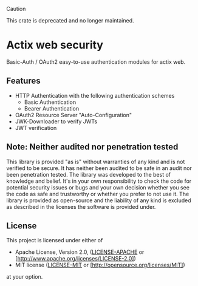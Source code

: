 > [!CAUTION]
> This crate is deprecated and no longer maintained.

# Actix web security

Basic-Auth / OAuth2 easy-to-use authentication modules for actix web.

## Features

* HTTP Authentication with the following authentication schemes
  * Basic Authentication
  * Bearer Authentication
* OAuth2 Resource Server "Auto-Configuration"
* JWK-Downloader to verify JWTs
* JWT verification

## Note: Neither audited nor penetration tested 
This library is provided "as is" without warranties of any kind and is not verified to be secure. 
It has neither been audited to be safe in an audit nor been penetration tested. 
The library was developed to the best of knowledge and belief.
It's in your own responsibility to check the code for potential security issues or bugs and your own decision 
whether you see the code as safe and trustworthy or whether you prefer to not use it.
The library is provided as open-source and the liability of any kind is excluded as described in the licenses
the software is provided under.

## License

This project is licensed under either of

* Apache License, Version 2.0, ([LICENSE-APACHE](LICENSE-APACHE) or
  [http://www.apache.org/licenses/LICENSE-2.0])
* MIT license ([LICENSE-MIT](LICENSE-MIT) or
  [http://opensource.org/licenses/MIT])

at your option.